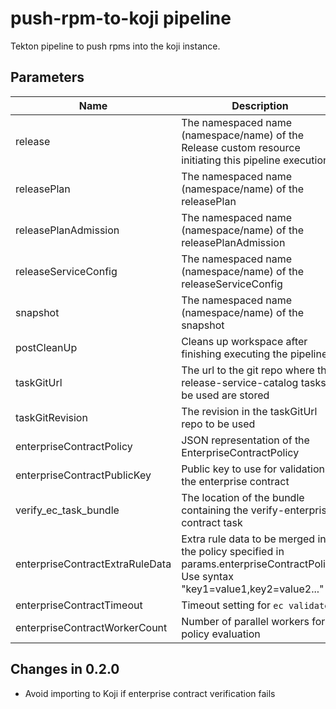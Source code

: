 # push-rpm-to-koji pipeline

Tekton pipeline to push rpms into the koji instance.

## Parameters

| Name                            | Description                                                                                                                        | Optional | Default value                                             |
|---------------------------------|------------------------------------------------------------------------------------------------------------------------------------|----------|-----------------------------------------------------------|
| release                         | The namespaced name (namespace/name) of the Release custom resource initiating this pipeline execution                             | No       | -                                                         |
| releasePlan                     | The namespaced name (namespace/name) of the releasePlan                                                                            | No       | -                                                         |
| releasePlanAdmission            | The namespaced name (namespace/name) of the releasePlanAdmission                                                                   | No       | -                                                         |
| releaseServiceConfig            | The namespaced name (namespace/name) of the releaseServiceConfig                                                                   | No       | -                                                         |
| snapshot                        | The namespaced name (namespace/name) of the snapshot                                                                               | No       | -                                                         |
| postCleanUp                     | Cleans up workspace after finishing executing the pipeline                                                                         | Yes      | true                                                      |
| taskGitUrl                      | The url to the git repo where the release-service-catalog tasks to be used are stored                                              | No       | -                                                         |
| taskGitRevision                 | The revision in the taskGitUrl repo to be used                                                                                     | No       | -                                                         |
| enterpriseContractPolicy        | JSON representation of the EnterpriseContractPolicy                                                                                | No       | -                                                         |
| enterpriseContractPublicKey     | Public key to use for validation by the enterprise contract                                                                        | Yes      | k8s://openshift-pipelines/public-key                      |
| verify_ec_task_bundle           | The location of the bundle containing the verify-enterprise-contract task                                                          | No       | -                                                         |
| enterpriseContractExtraRuleData | Extra rule data to be merged into the policy specified in params.enterpriseContractPolicy. Use syntax "key1=value1,key2=value2..." | Yes      | pipeline_intention=release                                |
| enterpriseContractTimeout       | Timeout setting for `ec validate`                                                                                                  | Yes      | 8h0m0s                                                    |
| enterpriseContractWorkerCount   | Number of parallel workers for policy evaluation                                                                                   | Yes      | 4                                                         |

## Changes in 0.2.0
* Avoid importing to Koji if enterprise contract verification fails
